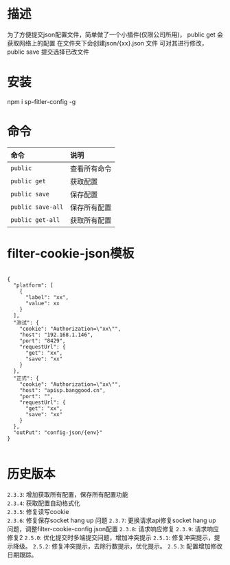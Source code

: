 <!--
 * @Author: wuxunyu
 * @Date: 2020-05-30 10:13:09
 * @LastEditTime: 2020-11-13
--> 
# 描述
为了方便提交json配置文件，简单做了一个小插件(仅限公司所用)，
public get 会获取网络上的配置 在文件夹下会创建json/{xx}.json 文件
可对其进行修改，public save 提交选择已改文件
# 安装
npm i sp-fitler-config -g
# 命令
| 命令 | 说明 |
| :--- | :--- |
| `public` | 查看所有命令 |
| `public get` | 获取配置 |
| `public save` | 保存配置 |
| `public save-all` | 保存所有配置 |
| `public get-all` | 获取所有配置 |
# filter-cookie-json模板
<pre>
    <code>
{
  "platform": [
    {
      "label": "xx",
      "value": xx
    }
  ],
  "测试": {
    "cookie": "Authorization=\"xx\"",
    "host": "192.168.1.146",
    "port": "8429",
    "requestUrl": {
      "get": "xx",
      "save": "xx"
    }
  },
  "正式": {
    "cookie": "Authorization=\"xx\"",
    "host": "apisp.banggood.cn",
    "port": "",
    "requestUrl": {
      "get": "xx",
      "save": "xx"
    }
  },
  "outPut": "config-json/{env}"
}
    </code>
</pre>

# 历史版本
`2.3.3`: 增加获取所有配置，保存所有配置功能  
`2.3.4`: 获取配置自动格式化  
`2.3.5`: 修复读写cookie  
`2.3.6`: 修复保存socket hang up 问题
`2.3.7`: 更换请求api修复socket hang up 问题，调整filter-cookie-config.json配置
`2.3.8`: 请求响应修复
`2.3.9`: 请求响应修复2
`2.5.0`: 优化提交时多端提交问题，增加冲突提示
`2.5.1`: 修复冲突提示，提示降级。
`2.5.2`: 修复冲突提示，去除行数提示，优化提示。
`2.5.3`: 配置增加修改日期跟踪。